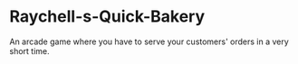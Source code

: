 # Raychell-s-Quick-Bakery
An arcade game where you have to serve your customers' orders in a very short time.
